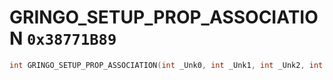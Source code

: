 # GRINGO_SETUP_PROP_ASSOCIATION `0x38771B89`

```cpp
int GRINGO_SETUP_PROP_ASSOCIATION(int _Unk0, int _Unk1, int _Unk2, int _Unk3, int _Unk4, int _Unk5, int _Unk6, int _Unk7, int _Unk8, int _Unk9, int _Unk10);
```